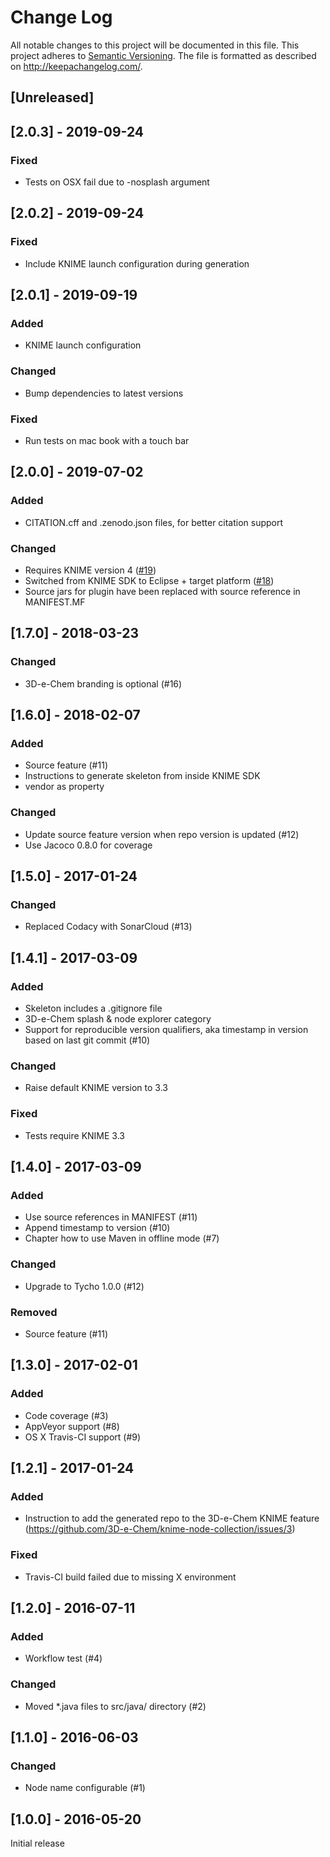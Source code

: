 # Change Log
All notable changes to this project will be documented in this file.
This project adheres to [Semantic Versioning](http://semver.org/).
The file is formatted as described on http://keepachangelog.com/.

## [Unreleased]

## [2.0.3] - 2019-09-24

### Fixed

* Tests on OSX fail due to -nosplash argument

## [2.0.2] - 2019-09-24

### Fixed

* Include KNIME launch configuration during generation

## [2.0.1] - 2019-09-19

### Added

* KNIME launch configuration

### Changed

* Bump dependencies to latest versions

### Fixed

* Run tests on mac book with a touch bar

## [2.0.0] - 2019-07-02

### Added

* CITATION.cff and .zenodo.json files, for better citation support

### Changed

* Requires KNIME version 4 ([#19](https://github.com/3D-e-Chem/tycho-knime-node-archetype/issues/19))
* Switched from KNIME SDK to Eclipse + target platform ([#18](https://github.com/3D-e-Chem/tycho-knime-node-archetype/issues/18))
* Source jars for plugin have been replaced with source reference in MANIFEST.MF

## [1.7.0] - 2018-03-23

### Changed

* 3D-e-Chem branding is optional (#16)

## [1.6.0] - 2018-02-07

### Added

* Source feature (#11)
* Instructions to generate skeleton from inside KNIME SDK
* vendor as property 

### Changed

* Update source feature version when repo version is updated (#12)
* Use Jacoco 0.8.0 for coverage

## [1.5.0] - 2017-01-24

### Changed

* Replaced Codacy with SonarCloud (#13)

## [1.4.1] - 2017-03-09

### Added

* Skeleton includes a .gitignore file
* 3D-e-Chem splash & node explorer category
* Support for reproducible version qualifiers, aka timestamp in version based on last git commit (#10)

### Changed

* Raise default KNIME version to 3.3

### Fixed

* Tests require KNIME 3.3

## [1.4.0] - 2017-03-09

### Added

* Use source references in MANIFEST (#11)
* Append timestamp to version (#10)
* Chapter how to use Maven in offline mode (#7)

### Changed

* Upgrade to Tycho 1.0.0 (#12)

### Removed

* Source feature (#11)

## [1.3.0] - 2017-02-01

### Added

* Code coverage (#3)
* AppVeyor support (#8)
* OS X Travis-CI support (#9)

## [1.2.1] - 2017-01-24

### Added

* Instruction to add the generated repo to the 3D-e-Chem KNIME feature (https://github.com/3D-e-Chem/knime-node-collection/issues/3)

### Fixed

* Travis-CI build failed due to missing X environment

## [1.2.0] - 2016-07-11

### Added

* Workflow test (#4)

### Changed

* Moved *.java files to src/java/ directory (#2)

## [1.1.0] - 2016-06-03

### Changed

* Node name configurable (#1)

## [1.0.0] - 2016-05-20

Initial release
